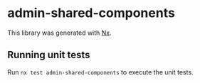 # admin-shared-components

This library was generated with [Nx](https://nx.dev).

## Running unit tests

Run `nx test admin-shared-components` to execute the unit tests.
